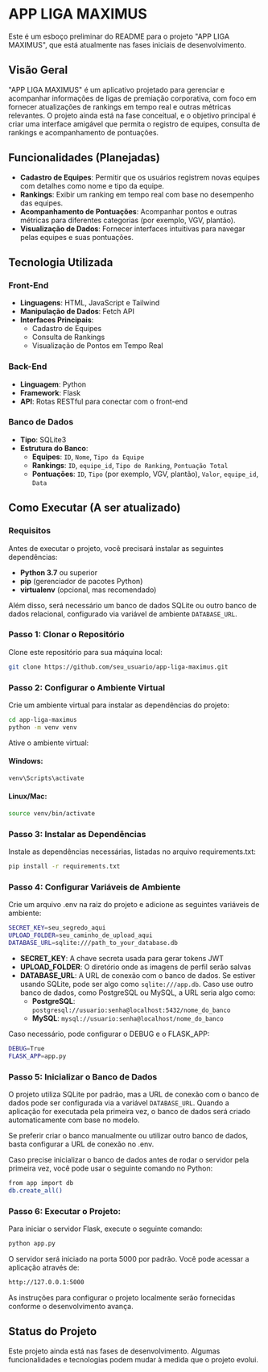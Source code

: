 # APP LIGA MAXIMUS

Este é um esboço preliminar do README para o projeto "APP LIGA MAXIMUS", que está atualmente nas fases iniciais de desenvolvimento.

## Visão Geral

"APP LIGA MAXIMUS" é um aplicativo projetado para gerenciar e acompanhar informações de ligas de premiação corporativa, com foco em fornecer atualizações de rankings em tempo real e outras métricas relevantes. O projeto ainda está na fase conceitual, e o objetivo principal é criar uma interface amigável que permita o registro de equipes, consulta de rankings e acompanhamento de pontuações.

## Funcionalidades (Planejadas)

- **Cadastro de Equipes**: Permitir que os usuários registrem novas equipes com detalhes como nome e tipo da equipe.
- **Rankings**: Exibir um ranking em tempo real com base no desempenho das equipes.
- **Acompanhamento de Pontuações**: Acompanhar pontos e outras métricas para diferentes categorias (por exemplo, VGV, plantão).
- **Visualização de Dados**: Fornecer interfaces intuitivas para navegar pelas equipes e suas pontuações.

## Tecnologia Utilizada

### Front-End
- **Linguagens**: HTML, JavaScript e Tailwind
- **Manipulação de Dados**: Fetch API
- **Interfaces Principais**:
  - Cadastro de Equipes
  - Consulta de Rankings
  - Visualização de Pontos em Tempo Real

### Back-End
- **Linguagem**: Python
- **Framework**: Flask
- **API**: Rotas RESTful para conectar com o front-end

### Banco de Dados
- **Tipo**: SQLite3
- **Estrutura do Banco**:
  - **Equipes**: `ID`, `Nome`, `Tipo da Equipe`
  - **Rankings**: `ID`, `equipe_id`, `Tipo de Ranking`, `Pontuação Total`
  - **Pontuações**: `ID`, `Tipo` (por exemplo, VGV, plantão), `Valor`, `equipe_id`, `Data`

## Como Executar (A ser atualizado)

### Requisitos

Antes de executar o projeto, você precisará instalar as seguintes dependências:

- **Python 3.7** ou superior
- **pip** (gerenciador de pacotes Python)
- **virtualenv** (opcional, mas recomendado)

Além disso, será necessário um banco de dados SQLite ou outro banco de dados relacional, configurado via variável de ambiente `DATABASE_URL`.

### Passo 1: Clonar o Repositório

Clone este repositório para sua máquina local:

```bash
git clone https://github.com/seu_usuario/app-liga-maximus.git
```

### Passo 2: Configurar o Ambiente Virtual

Crie um ambiente virtual para instalar as dependências do projeto:
```bash
cd app-liga-maximus
python -m venv venv
```
Ative o ambiente virtual:

#### Windows:
```bash
venv\Scripts\activate
```
#### Linux/Mac:
```bash
source venv/bin/activate
```

### Passo 3: Instalar as Dependências

Instale as dependências necessárias, listadas no arquivo requirements.txt:
```bash
pip install -r requirements.txt
```

### Passo 4: Configurar Variáveis de Ambiente

Crie um arquivo .env na raiz do projeto e adicione as seguintes variáveis de ambiente:
```bash
SECRET_KEY=seu_segredo_aqui
UPLOAD_FOLDER=seu_caminho_de_upload_aqui
DATABASE_URL=sqlite:///path_to_your_database.db
```
- **SECRET_KEY**: A chave secreta usada para gerar tokens JWT
- **UPLOAD_FOLDER**: O diretório onde as imagens de perfil serão salvas
- **DATABASE_URL**: A URL de conexão com o banco de dados. Se estiver usando SQLite, pode ser algo como `sqlite:///app.db`. Caso use outro banco de dados, como PostgreSQL ou MySQL, a URL seria algo como:
  - **PostgreSQL**: `postgresql://usuario:senha@localhost:5432/nome_do_banco`
  - **MySQL**: `mysql://usuario:senha@localhost/nome_do_banco`

Caso necessário, pode configurar o DEBUG e o FLASK_APP:
```bash
DEBUG=True
FLASK_APP=app.py
```

### Passo 5: Inicializar o Banco de Dados

O projeto utiliza SQLite por padrão, mas a URL de conexão com o banco de dados pode ser configurada via a variável `DATABASE_URL`. Quando a aplicação for executada pela primeira vez, o banco de dados será criado automaticamente com base no modelo.

Se preferir criar o banco manualmente ou utilizar outro banco de dados, basta configurar a URL de conexão no .env.

Caso precise inicializar o banco de dados antes de rodar o servidor pela primeira vez, você pode usar o seguinte comando no Python:
```bash
from app import db
db.create_all()
```

### Passo 6: Executar o Projeto:

Para iniciar o servidor Flask, execute o seguinte comando:
```bash
python app.py
```
O servidor será iniciado na porta 5000 por padrão. Você pode acessar a aplicação através de:
```bash
http://127.0.0.1:5000
```

As instruções para configurar o projeto localmente serão fornecidas conforme o desenvolvimento avança.

## Status do Projeto

Este projeto ainda está nas fases de desenvolvimento. Algumas funcionalidades e tecnologias podem mudar à medida que o projeto evolui.

